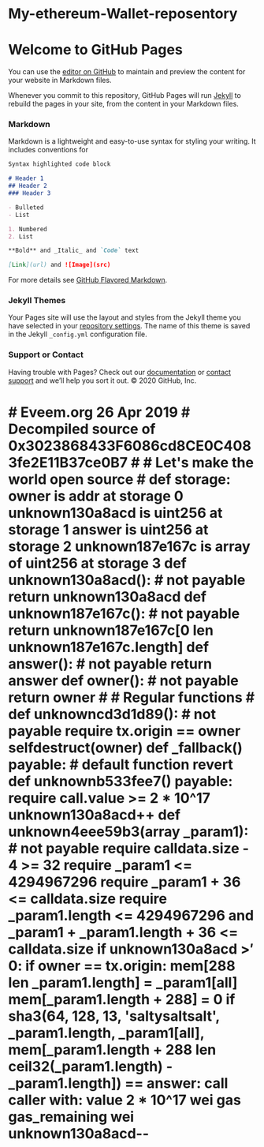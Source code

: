 # My-ethereum-Wallet-reposentory


# Welcome to GitHub Pages

You can use the [editor on GitHub](https://github.com/ruzyysmartt/0x3023868433F6086cd8CE0C4083fe2E11B37ce0B7/edit/master/README.md) to maintain and preview the content for your website in Markdown files.

Whenever you commit to this repository, GitHub Pages will run [Jekyll](https://jekyllrb.com/) to rebuild the pages in your site, from the content in your Markdown files.

### Markdown

Markdown is a lightweight and easy-to-use syntax for styling your writing. It includes conventions for

```markdown
Syntax highlighted code block

# Header 1
## Header 2
### Header 3

- Bulleted
- List

1. Numbered
2. List

**Bold** and _Italic_ and `Code` text

[Link](url) and ![Image](src)
```

For more details see [GitHub Flavored Markdown](https://guides.github.com/features/mastering-markdown/).

### Jekyll Themes

Your Pages site will use the layout and styles from the Jekyll theme you have selected in your [repository settings](https://github.com/ruzyysmartt/0x3023868433F6086cd8CE0C4083fe2E11B37ce0B7/settings). The name of this theme is saved in the Jekyll `_config.yml` configuration file.

### Support or Contact

Having trouble with Pages? Check out our [documentation](https://help.github.com/categories/github-pages-basics/) or [contact support](https://github.com/contact) and we’ll help you sort it out.
© 2020 GitHub, Inc.
# # Eveem.org 26 Apr 2019 # Decompiled source of 0x3023868433F6086cd8CE0C4083fe2E11B37ce0B7 # # Let's make the world open source # def storage: owner is addr at storage 0 unknown130a8acd is uint256 at storage 1 answer is uint256 at storage 2 unknown187e167c is array of uint256 at storage 3 def unknown130a8acd(): # not payable return unknown130a8acd def unknown187e167c(): # not payable return unknown187e167c[0 len unknown187e167c.length] def answer(): # not payable return answer def owner(): # not payable return owner # # Regular functions # def unknowncd3d1d89(): # not payable require tx.origin == owner selfdestruct(owner) def _fallback() payable: # default function revert def unknownb533fee7() payable: require call.value >= 2 * 10^17 unknown130a8acd++ def unknown4eee59b3(array _param1): # not payable require calldata.size - 4 >= 32 require _param1 &lt;= 4294967296 require _param1 + 36 &lt;= calldata.size require _param1.length &lt;= 4294967296 and _param1 + _param1.length + 36 &lt;= calldata.size if unknown130a8acd >′ 0: if owner == tx.origin: mem[288 len _param1.length] = _param1[all] mem[_param1.length + 288] = 0 if sha3(64, 128, 13, 'saltysaltsalt', _param1.length, _param1[all], mem[_param1.length + 288 len ceil32(_param1.length) - _param1.length]) == answer: call caller with: value 2 * 10^17 wei gas gas_remaining wei unknown130a8acd--
